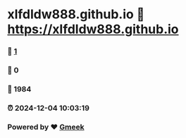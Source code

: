 # xlfdldw888.github.io :link: https://xlfdldw888.github.io 
### :page_facing_up: [1](https://xlfdldw888.github.io/tag.html) 
### :speech_balloon: 0 
### :hibiscus: 1984 
### :alarm_clock: 2024-12-04 10:03:19 
### Powered by :heart: [Gmeek](https://github.com/Meekdai/Gmeek)
